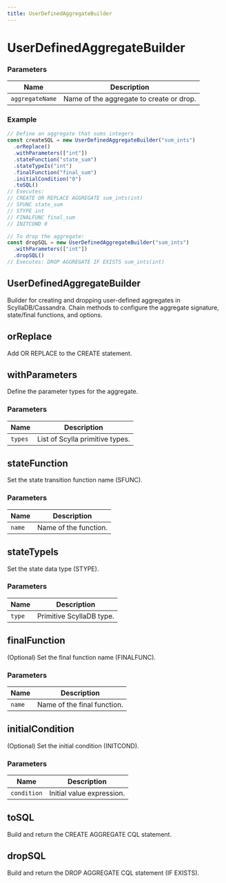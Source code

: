 ```yaml
---
title: UserDefinedAggregateBuilder
---
```


# UserDefinedAggregateBuilder





### Parameters

| Name | Description |
|------|-------------|
| `aggregateName` | Name of the aggregate to create or drop. |

### Example

```typescript
// Define an aggregate that sums integers
const createSQL = new UserDefinedAggregateBuilder("sum_ints")
  .orReplace()
  .withParameters(["int"])
  .stateFunction("state_sum")
  .stateTypeIs("int")
  .finalFunction("final_sum")
  .initialCondition("0")
  .toSQL()
// Executes:
// CREATE OR REPLACE AGGREGATE sum_ints(int)
// SFUNC state_sum
// STYPE int
// FINALFUNC final_sum
// INITCOND 0

// To drop the aggregate:
const dropSQL = new UserDefinedAggregateBuilder("sum_ints")
  .withParameters(["int"])
  .dropSQL()
// Executes: DROP AGGREGATE IF EXISTS sum_ints(int)
```




## UserDefinedAggregateBuilder


Builder for creating and dropping user-defined aggregates in ScyllaDB/Cassandra.
Chain methods to configure the aggregate signature, state/final functions, and options.





## orReplace


Add OR REPLACE to the CREATE statement.





## withParameters


Define the parameter types for the aggregate.


### Parameters

| Name | Description |
|------|-------------|
| `types` | List of Scylla primitive types. |





## stateFunction


Set the state transition function name (SFUNC).


### Parameters

| Name | Description |
|------|-------------|
| `name` | Name of the function. |





## stateTypeIs


Set the state data type (STYPE).


### Parameters

| Name | Description |
|------|-------------|
| `type` | Primitive ScyllaDB type. |





## finalFunction


(Optional) Set the final function name (FINALFUNC).


### Parameters

| Name | Description |
|------|-------------|
| `name` | Name of the final function. |





## initialCondition


(Optional) Set the initial condition (INITCOND).


### Parameters

| Name | Description |
|------|-------------|
| `condition` | Initial value expression. |





## toSQL


Build and return the CREATE AGGREGATE CQL statement.





## dropSQL


Build and return the DROP AGGREGATE CQL statement (IF EXISTS).





